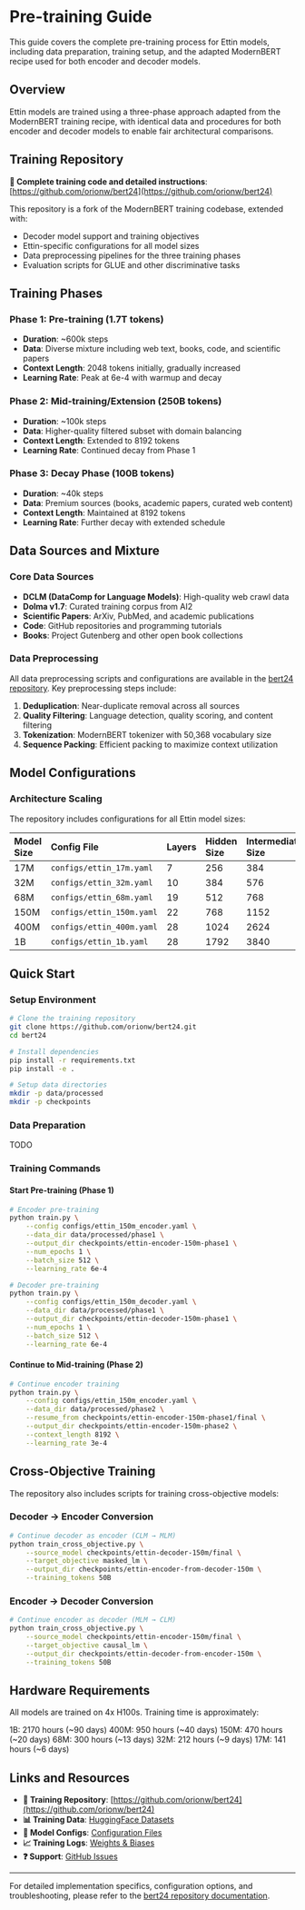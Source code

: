 # Pre-training Guide

This guide covers the complete pre-training process for Ettin models, including data preparation, training setup, and the adapted ModernBERT recipe used for both encoder and decoder models.

## Overview

Ettin models are trained using a three-phase approach adapted from the ModernBERT training recipe, with identical data and procedures for both encoder and decoder models to enable fair architectural comparisons.

## Training Repository

**📖 Complete training code and detailed instructions**: [https://github.com/orionw/bert24](https://github.com/orionw/bert24)

This repository is a fork of the ModernBERT training codebase, extended with:
- Decoder model support and training objectives
- Ettin-specific configurations for all model sizes
- Data preprocessing pipelines for the three training phases
- Evaluation scripts for GLUE and other discriminative tasks

## Training Phases

### Phase 1: Pre-training (1.7T tokens)
- **Duration**: ~600k steps
- **Data**: Diverse mixture including web text, books, code, and scientific papers
- **Context Length**: 2048 tokens initially, gradually increased
- **Learning Rate**: Peak at 6e-4 with warmup and decay

### Phase 2: Mid-training/Extension (250B tokens)  
- **Duration**: ~100k steps
- **Data**: Higher-quality filtered subset with domain balancing
- **Context Length**: Extended to 8192 tokens
- **Learning Rate**: Continued decay from Phase 1

### Phase 3: Decay Phase (100B tokens)
- **Duration**: ~40k steps  
- **Data**: Premium sources (books, academic papers, curated web content)
- **Context Length**: Maintained at 8192 tokens
- **Learning Rate**: Further decay with extended schedule

## Data Sources and Mixture

### Core Data Sources
- **DCLM (DataComp for Language Models)**: High-quality web crawl data
- **Dolma v1.7**: Curated training corpus from AI2
- **Scientific Papers**: ArXiv, PubMed, and academic publications
- **Code**: GitHub repositories and programming tutorials
- **Books**: Project Gutenberg and other open book collections

### Data Preprocessing
All data preprocessing scripts and configurations are available in the [bert24 repository](https://github.com/orionw/bert24). Key preprocessing steps include:

1. **Deduplication**: Near-duplicate removal across all sources
2. **Quality Filtering**: Language detection, quality scoring, and content filtering  
3. **Tokenization**: ModernBERT tokenizer with 50,368 vocabulary size
4. **Sequence Packing**: Efficient packing to maximize context utilization

## Model Configurations

### Architecture Scaling

The repository includes configurations for all Ettin model sizes:

| Model Size | Config File | Layers | Hidden Size | Intermediate Size | Attention Heads |
|:-----------|:------------|:-------|:------------|:------------------|:----------------|
| 17M        | `configs/ettin_17m.yaml` | 7 | 256 | 384 | 4 |
| 32M        | `configs/ettin_32m.yaml` | 10 | 384 | 576 | 6 |
| 68M        | `configs/ettin_68m.yaml` | 19 | 512 | 768 | 8 |
| 150M       | `configs/ettin_150m.yaml` | 22 | 768 | 1152 | 12 |
| 400M       | `configs/ettin_400m.yaml` | 28 | 1024 | 2624 | 16 |
| 1B         | `configs/ettin_1b.yaml` | 28 | 1792 | 3840 | 28 |


## Quick Start

### Setup Environment

```bash
# Clone the training repository
git clone https://github.com/orionw/bert24.git
cd bert24

# Install dependencies
pip install -r requirements.txt
pip install -e .

# Setup data directories
mkdir -p data/processed
mkdir -p checkpoints
```

### Data Preparation

TODO

### Training Commands

#### Start Pre-training (Phase 1)

```bash
# Encoder pre-training
python train.py \
    --config configs/ettin_150m_encoder.yaml \
    --data_dir data/processed/phase1 \
    --output_dir checkpoints/ettin-encoder-150m-phase1 \
    --num_epochs 1 \
    --batch_size 512 \
    --learning_rate 6e-4

# Decoder pre-training  
python train.py \
    --config configs/ettin_150m_decoder.yaml \
    --data_dir data/processed/phase1 \
    --output_dir checkpoints/ettin-decoder-150m-phase1 \
    --num_epochs 1 \
    --batch_size 512 \
    --learning_rate 6e-4
```

#### Continue to Mid-training (Phase 2)

```bash
# Continue encoder training
python train.py \
    --config configs/ettin_150m_encoder.yaml \
    --data_dir data/processed/phase2 \
    --resume_from checkpoints/ettin-encoder-150m-phase1/final \
    --output_dir checkpoints/ettin-encoder-150m-phase2 \
    --context_length 8192 \
    --learning_rate 3e-4
```

## Cross-Objective Training

The repository also includes scripts for training cross-objective models:

### Decoder → Encoder Conversion

```bash
# Continue decoder as encoder (CLM → MLM)
python train_cross_objective.py \
    --source_model checkpoints/ettin-decoder-150m/final \
    --target_objective masked_lm \
    --output_dir checkpoints/ettin-encoder-from-decoder-150m \
    --training_tokens 50B
```

### Encoder → Decoder Conversion

```bash
# Continue encoder as decoder (MLM → CLM)  
python train_cross_objective.py \
    --source_model checkpoints/ettin-encoder-150m/final \
    --target_objective causal_lm \
    --output_dir checkpoints/ettin-decoder-from-encoder-150m \
    --training_tokens 50B
```

## Hardware Requirements
All models are trained on 4x H100s. Training time is approximately:

1B: 2170 hours (~90 days)
400M: 950 hours (~40 days)
150M: 470 hours (~20 days)
68M: 300 hours (~13 days)
32M: 212 hours (~9 days)
17M: 141 hours (~6 days)

## Links and Resources

- **📖 Training Repository**: [https://github.com/orionw/bert24](https://github.com/orionw/bert24)
- **📊 Training Data**: [HuggingFace Datasets](https://huggingface.co/datasets/jhu-clsp)
- **🔧 Model Configs**: [Configuration Files](https://github.com/orionw/bert24/tree/main/configs)
- **📈 Training Logs**: [Weights & Biases](https://wandb.ai/ettin-project)
- **❓ Support**: [GitHub Issues](https://github.com/orionw/bert24/issues)

---

For detailed implementation specifics, configuration options, and troubleshooting, please refer to the [bert24 repository documentation](https://github.com/orionw/bert24/blob/main/README.md). 